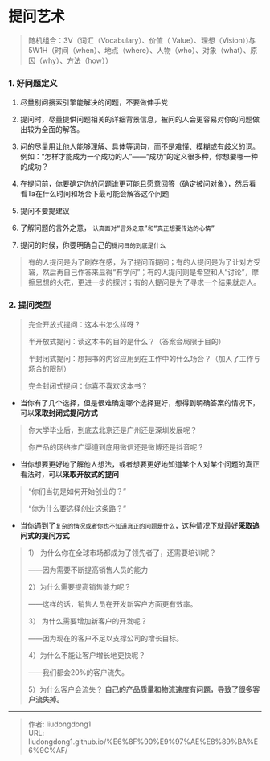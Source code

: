 # 提问艺术


> 随机组合：3V（词汇（Vocabulary）、价值（ Value）、理想（Vision）)与5W1H（时间（when）、地点（where）、人物（who）、对象（what）、原因（why）、方法（how））

### 1. 好问题定义

1. 尽量别问搜索引擎能解决的问题，不要做伸手党
2. 提问时，尽量提供问题相关的详细背景信息，被问的人会更容易对你的问题做出较为全面的解答。
3. 问的尽量用让他人能够理解、具体等词句，而不是难懂、模糊或有歧义的词。例如：“怎样才能成为一个成功的人”——“成功”的定义很多种，你想要哪一种的成功？
4. 在提问前，你要确定你的问题谁更可能且愿意回答（确定被问对象），然后看看Ta在什么时间和场合下最可能会解答这个问题
5. 提问不要提建议
6. 了解问题的言外之意， `认真面对“言外之意”和“真正想要传达的心情”`

1. 提问的时候，你要明确自己的`提问目的到底是什么`

> 有的人提问是为了刷存在感，为了提问而提问；有的人提问是为了让对方受窘，然后再自己作答来显得“有学问”；有的人提问则是希望和人“讨论”，摩擦思想的火花，更进一步的探讨；有的人提问是为了寻求一个结果就走人。

### 2. 提问类型

> 完全开放式提问：这本书怎么样呀？
>
> 半开放式提问：读这本书的目的是什么？（答案会局限于目的）
>
> 半封闭式提问：想把书的内容应用到在工作中的什么场合？（加入了工作与场合的限制）
>
> 完全封闭式提问：你喜不喜欢这本书？

- 当你有了几个选择，但是很难确定哪个选择更好，想得到明确答案的情况下，可以**采取封闭式提问方式**

> 你大学毕业后，到底去北京还是广州还是深圳发展呢？
>
> 你产品的网络推广渠道到底用微信还是微博还是抖音呢？

- 当你想要更好地了解他人想法，或者想要更好地知道某个人对某个问题的真正看法时，可以**采取开放式的提问**

> “你们当初是如何开始创业的？”
>
> “你为什么要选择创业这条路？”

- 当你遇到了`复杂的情况或者你也不知道真正的问题是什么`，这种情况下就最好**采取追问式的提问方式**

> 1） 为什么你在全球市场都成为了领先者了，还需要培训呢？
>
> ——因为需要不断提高销售人员的能力
>
> 2）为什么需要提高销售能力呢？
>
> ——这样的话，销售人员在开发新客户方面更有效率。
>
> 3） 为什么需要增加新客户的开发呢？
>
> ——因为现在的客户不足以支撑公司的增长目标。
>
> 4）为什么不能让客户增长地更快呢？
>
> ——我们都会20%的客户流失。
>
> 5）为什么客户会流失？   **自己的产品质量和物流速度有问题，导致了很多客户流失掉。**



---

> 作者: liudongdong1  
> URL: liudongdong1.github.io/%E6%8F%90%E9%97%AE%E8%89%BA%E6%9C%AF/  


